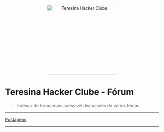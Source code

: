 <p align="center">
  <img src="https://avatars0.githubusercontent.com/u/10833631?v=3&s=200.jpg" alt="Teresina Hacker Clube" width="230" />
</p>

# Teresina Hacker Clube - Fórum

> Indexar de forma mais acessível discussões de vários temas.

_____

[Postagens](https://github.com/teresinahc/forum/issues?q=is%3Aissue+is%3Aopen+sort%3Aupdated-desc)

_____
